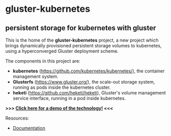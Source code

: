 # gluster-kubernetes

## persistent storage for kubernetes with gluster

This is the home of the **gluster-kubernetes** project,
a new project which brings dynamically provisioned persistent
storage volumes to kubernetes, using a hyperconverged Gluster
deployment scheme.

The components in this project are:

* **kubernetes** (https://github.com/kubernetes/kubernetes/), the container management system.
* **Glusterfs** (https://www.gluster.org/), the scale-out storage system, running as pods inside the kubernetes cluster.
* **heketi** (https://github.com/heketi/heketi), Gluster's volume management service interface, running in a pod inside kubernetes.



**>>> [Click here for a demo of the
technology!](https://drive.google.com/file/d/0B667S2caJiy7QVpzVVFNQVdyaVE/view?usp=sharing) <<<**


Resources:

* [Documentation](./docs/index.md)
